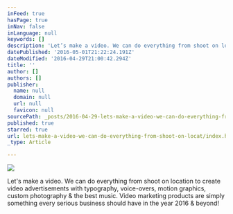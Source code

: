```yaml
---
inFeed: true
hasPage: true
inNav: false
inLanguage: null
keywords: []
description: 'Let’s make a video. We can do everything from shoot on location to create video advertisements with typography, voice-overs, motion graphics, custom photography & the best music. Video marketing products are simply something every serious business should have in the year 2016 & beyond!'
datePublished: '2016-05-01T21:22:24.191Z'
dateModified: '2016-04-29T21:00:42.294Z'
title: ''
author: []
authors: []
publisher:
  name: null
  domain: null
  url: null
  favicon: null
sourcePath: _posts/2016-04-29-lets-make-a-video-we-can-do-everything-from-shoot-on-locat.md
published: true
starred: true
url: lets-make-a-video-we-can-do-everything-from-shoot-on-locat/index.html
_type: Article

---
```

![](https://the-grid-user-content.s3-us-west-2.amazonaws.com/ae8263fa-dd8f-4d66-a563-75de805b0a49.png)

Let's make a video. We can do everything from shoot on location to create video advertisements with typography, voice-overs, motion graphics, custom photography & the best music. Video marketing products are simply something every serious business should have in the year 2016 & beyond!
